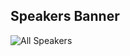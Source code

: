 ## Speakers Banner
![All Speakers](https://github.com/user-attachments/assets/c9da2fa0-1cc5-420f-9a76-f69b0c6f9f88)

